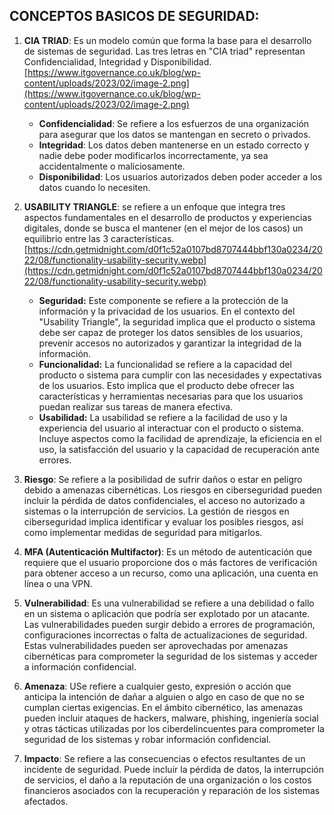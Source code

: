 ## CONCEPTOS BASICOS DE SEGURIDAD:

1. **CIA TRIAD**: Es un modelo común que forma la base para el desarrollo de sistemas de seguridad. Las tres letras en "CIA triad" representan Confidencialidad, Integridad y Disponibilidad.
[https://www.itgovernance.co.uk/blog/wp-content/uploads/2023/02/image-2.png](https://www.itgovernance.co.uk/blog/wp-content/uploads/2023/02/image-2.png) 
    - **Confidencialidad**: Se refiere a los esfuerzos de una organización para asegurar que los datos se mantengan en secreto o privados.
    - **Integridad**: Los datos deben mantenerse en un estado correcto y nadie debe poder modificarlos incorrectamente, ya sea accidentalmente o maliciosamente.
    - **Disponibilidad**: Los usuarios autorizados deben poder acceder a los datos cuando lo necesiten.

2. **USABILITY TRIANGLE**:  se refiere a un enfoque que integra tres aspectos fundamentales en el desarrollo de productos y experiencias digitales, donde se busca el mantener (en el mejor de los casos) un equilibrio entre las 3 características. [https://cdn.getmidnight.com/d0f1c52a0107bd8707444bbf130a0234/2022/08/functionality-usability-security.webp](https://cdn.getmidnight.com/d0f1c52a0107bd8707444bbf130a0234/2022/08/functionality-usability-security.webp)
	- **Seguridad:** Este componente se refiere a la protección de la información y la privacidad de los usuarios. En el contexto del "Usability Triangle", la seguridad implica que el producto o sistema debe ser capaz de proteger los datos sensibles de los usuarios, prevenir accesos no autorizados y garantizar la integridad de la información.
	- **Funcionalidad:** La funcionalidad se refiere a la capacidad del producto o sistema para cumplir con las necesidades y expectativas de los usuarios. Esto implica que el producto debe ofrecer las características y herramientas necesarias para que los usuarios puedan realizar sus tareas de manera efectiva.
	- **Usabilidad:** La usabilidad se refiere a la facilidad de uso y la experiencia del usuario al interactuar con el producto o sistema. Incluye aspectos como la facilidad de aprendizaje, la eficiencia en el uso, la satisfacción del usuario y la capacidad de recuperación ante errores. 


3. **Riesgo**: Se refiere a la posibilidad de sufrir daños o estar en peligro debido a amenazas cibernéticas. Los riesgos en ciberseguridad pueden incluir la pérdida de datos confidenciales, el acceso no autorizado a sistemas o la interrupción de servicios. La gestión de riesgos en ciberseguridad implica identificar y evaluar los posibles riesgos, así como implementar medidas de seguridad para mitigarlos.

4. **MFA (Autenticación Multifactor)**: Es un método de autenticación que requiere que el usuario proporcione dos o más factores de verificación para obtener acceso a un recurso, como una aplicación, una cuenta en línea o una VPN.

5. **Vulnerabilidad**: Es una vulnerabilidad se refiere a una debilidad o fallo en un sistema o aplicación que podría ser explotado por un atacante. Las vulnerabilidades pueden surgir debido a errores de programación, configuraciones incorrectas o falta de actualizaciones de seguridad. Estas vulnerabilidades pueden ser aprovechadas por amenazas cibernéticas para comprometer la seguridad de los sistemas y acceder a información confidencial.

6. **Amenaza**: USe refiere a cualquier gesto, expresión o acción que anticipa la intención de dañar a alguien o algo en caso de que no se cumplan ciertas exigencias. En el ámbito cibernético, las amenazas pueden incluir ataques de hackers, malware, phishing, ingeniería social y otras tácticas utilizadas por los ciberdelincuentes para comprometer la seguridad de los sistemas y robar información confidencial.

7. **Impacto**:  Se refiere a las consecuencias o efectos resultantes de un incidente de seguridad. Puede incluir la pérdida de datos, la interrupción de servicios, el daño a la reputación de una organización o los costos financieros asociados con la recuperación y reparación de los sistemas afectados.